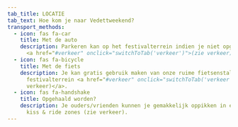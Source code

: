 ```yaml
---
tab_title: LOCATIE
tab_text: Hoe kom je naar Vedettweekend?
transport_methods:
  - icon: fas fa-car
    title: Met de auto
    description: Parkeren kan op het festivalterrein indien je niet opgehaald wordt
      <a href="#verkeer" onclick="switchToTab('verkeer')">(zie verkeer)</a>.
  - icon: fas fa-bicycle
    title: Met de fiets
    description: Je kan gratis gebruik maken van onze ruime fietsenstalling op het
      festivalterrein <a href="#verkeer" onclick="switchToTab('verkeer')">(zie
      verkeer)</a>.
  - icon: fas fa-handshake
    title: Opgehaald worden?
    description: Je ouders/vrienden kunnen je gemakkelijk oppikken in één van onze
      kiss & ride zones (zie verkeer).
---
```

